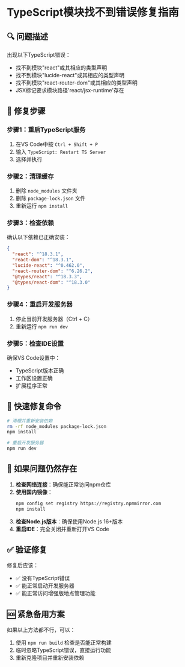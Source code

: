 # TypeScript模块找不到错误修复指南

## 🔍 **问题描述**
出现以下TypeScript错误：
- 找不到模块"react"或其相应的类型声明
- 找不到模块"lucide-react"或其相应的类型声明  
- 找不到模块"react-router-dom"或其相应的类型声明
- JSX标记要求模块路径'react/jsx-runtime'存在

## 🚀 **修复步骤**

### 步骤1：重启TypeScript服务
1. 在VS Code中按 `Ctrl + Shift + P`
2. 输入 `TypeScript: Restart TS Server`
3. 选择并执行

### 步骤2：清理缓存
1. 删除 `node_modules` 文件夹
2. 删除 `package-lock.json` 文件
3. 重新运行 `npm install`

### 步骤3：检查依赖
确认以下依赖已正确安装：
```json
{
  "react": "^18.3.1",
  "react-dom": "^18.3.1", 
  "lucide-react": "^0.462.0",
  "react-router-dom": "^6.26.2",
  "@types/react": "^18.3.3",
  "@types/react-dom": "^18.3.0"
}
```

### 步骤4：重启开发服务器
1. 停止当前开发服务器（Ctrl + C）
2. 重新运行 `npm run dev`

### 步骤5：检查IDE设置
确保VS Code设置中：
- TypeScript版本正确
- 工作区设置正确
- 扩展程序正常

## 🔧 **快速修复命令**

```bash
# 清理并重新安装依赖
rm -rf node_modules package-lock.json
npm install

# 重启开发服务器
npm run dev
```

## 📱 **如果问题仍然存在**

1. **检查网络连接**：确保能正常访问npm仓库
2. **使用国内镜像**：
   ```bash
   npm config set registry https://registry.npmmirror.com
   npm install
   ```
3. **检查Node.js版本**：确保使用Node.js 16+版本
4. **重启IDE**：完全关闭并重新打开VS Code

## ✅ **验证修复**

修复后应该：
- ✅ 没有TypeScript错误
- ✅ 能正常启动开发服务器
- ✅ 能正常访问增强版地点管理功能

## 🆘 **紧急备用方案**

如果以上方法都不行，可以：
1. 使用 `npm run build` 检查是否能正常构建
2. 临时忽略TypeScript错误，直接运行功能
3. 重新克隆项目并重新安装依赖
